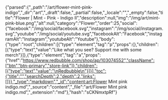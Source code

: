 {"parsed":{"_path":"/art/flower-mint-pink-indigo","_dir":"art","_draft":false,"_partial":false,"_locale":"","_empty":false,"title":"Flower | Mint - Pink - Indigo II","description":null,"img":"/img/art/mint-pink-blue.png","alt":null,"category":"Flower","order":25,"social":{"facebook":"/img/social/facebook.svg","instagram":"/img/social/instagram.svg","youtube":"/img/social/youtube.svg","facebookAlt":"Facebook","instagramAlt":"Instagram","youtubeAlt":"Youtube"},"body":{"type":"root","children":[{"type":"element","tag":"p","props":{},"children":[{"type":"text","value":"Like what you see? Support me with some merch"}]},{"type":"element","tag":"a","props":{"href":"https://www.redbubble.com/shop/ap/103074552","className":["btn","btn-primary","store-link"]},"children":[{"type":"text","value":"\nRedbubble\n"}]}],"toc":{"title":"","searchDepth":2,"depth":2,"links":[]}},"_type":"markdown","_id":"content:art:Flower Mint  pink indigo.md","_source":"content","_file":"art/Flower Mint  pink indigo.md","_extension":"md"},"hash":"sCKNmxtpRf"}